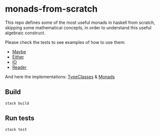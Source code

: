 # monads-from-scratch

This repo defines some of the most useful monads in haskell from scratch, skipping some mathematical concepts, in order 
to understand this useful algebraic construct.

Please check the tests to see examples of how to use them:

- [Maybe](test/Monad/MaybeSpec.hs)
- [Either](test/Monad/EitherSpec.hs)
- [IO](test/Monad/IOSpec.hs)
- [Reader](test/Monad/ReaderSpec.hs) 

And here the implementations: [TypeClasses](src/) & [Monads](src/Monad)

## Build
```shell
stack build
```

## Run tests
```shell
stack test
```
